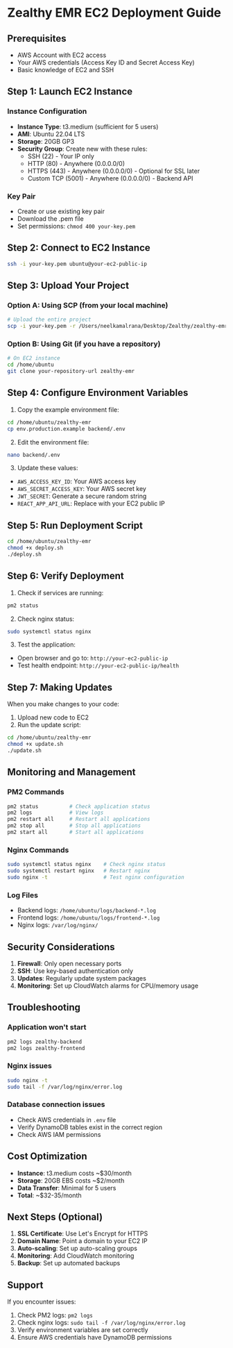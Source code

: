 # Zealthy EMR EC2 Deployment Guide

## Prerequisites
- AWS Account with EC2 access
- Your AWS credentials (Access Key ID and Secret Access Key)
- Basic knowledge of EC2 and SSH

## Step 1: Launch EC2 Instance

### Instance Configuration
- **Instance Type**: t3.medium (sufficient for 5 users)
- **AMI**: Ubuntu 22.04 LTS
- **Storage**: 20GB GP3
- **Security Group**: Create new with these rules:
  - SSH (22) - Your IP only
  - HTTP (80) - Anywhere (0.0.0.0/0)
  - HTTPS (443) - Anywhere (0.0.0.0/0) - Optional for SSL later
  - Custom TCP (5001) - Anywhere (0.0.0.0/0) - Backend API

### Key Pair
- Create or use existing key pair
- Download the .pem file
- Set permissions: `chmod 400 your-key.pem`

## Step 2: Connect to EC2 Instance

```bash
ssh -i your-key.pem ubuntu@your-ec2-public-ip
```

## Step 3: Upload Your Project

### Option A: Using SCP (from your local machine)
```bash
# Upload the entire project
scp -i your-key.pem -r /Users/neelkamalrana/Desktop/Zealthy/zealthy-emr ubuntu@your-ec2-public-ip:/home/ubuntu/
```

### Option B: Using Git (if you have a repository)
```bash
# On EC2 instance
cd /home/ubuntu
git clone your-repository-url zealthy-emr
```

## Step 4: Configure Environment Variables

1. Copy the example environment file:
```bash
cd /home/ubuntu/zealthy-emr
cp env.production.example backend/.env
```

2. Edit the environment file:
```bash
nano backend/.env
```

3. Update these values:
- `AWS_ACCESS_KEY_ID`: Your AWS access key
- `AWS_SECRET_ACCESS_KEY`: Your AWS secret key
- `JWT_SECRET`: Generate a secure random string
- `REACT_APP_API_URL`: Replace with your EC2 public IP

## Step 5: Run Deployment Script

```bash
cd /home/ubuntu/zealthy-emr
chmod +x deploy.sh
./deploy.sh
```

## Step 6: Verify Deployment

1. Check if services are running:
```bash
pm2 status
```

2. Check nginx status:
```bash
sudo systemctl status nginx
```

3. Test the application:
- Open browser and go to: `http://your-ec2-public-ip`
- Test health endpoint: `http://your-ec2-public-ip/health`

## Step 7: Making Updates

When you make changes to your code:

1. Upload new code to EC2
2. Run the update script:
```bash
cd /home/ubuntu/zealthy-emr
chmod +x update.sh
./update.sh
```

## Monitoring and Management

### PM2 Commands
```bash
pm2 status          # Check application status
pm2 logs            # View logs
pm2 restart all     # Restart all applications
pm2 stop all        # Stop all applications
pm2 start all       # Start all applications
```

### Nginx Commands
```bash
sudo systemctl status nginx    # Check nginx status
sudo systemctl restart nginx   # Restart nginx
sudo nginx -t                  # Test nginx configuration
```

### Log Files
- Backend logs: `/home/ubuntu/logs/backend-*.log`
- Frontend logs: `/home/ubuntu/logs/frontend-*.log`
- Nginx logs: `/var/log/nginx/`

## Security Considerations

1. **Firewall**: Only open necessary ports
2. **SSH**: Use key-based authentication only
3. **Updates**: Regularly update system packages
4. **Monitoring**: Set up CloudWatch alarms for CPU/memory usage

## Troubleshooting

### Application won't start
```bash
pm2 logs zealthy-backend
pm2 logs zealthy-frontend
```

### Nginx issues
```bash
sudo nginx -t
sudo tail -f /var/log/nginx/error.log
```

### Database connection issues
- Check AWS credentials in `.env` file
- Verify DynamoDB tables exist in the correct region
- Check AWS IAM permissions

## Cost Optimization

- **Instance**: t3.medium costs ~$30/month
- **Storage**: 20GB EBS costs ~$2/month
- **Data Transfer**: Minimal for 5 users
- **Total**: ~$32-35/month

## Next Steps (Optional)

1. **SSL Certificate**: Use Let's Encrypt for HTTPS
2. **Domain Name**: Point a domain to your EC2 IP
3. **Auto-scaling**: Set up auto-scaling groups
4. **Monitoring**: Add CloudWatch monitoring
5. **Backup**: Set up automated backups

## Support

If you encounter issues:
1. Check PM2 logs: `pm2 logs`
2. Check nginx logs: `sudo tail -f /var/log/nginx/error.log`
3. Verify environment variables are set correctly
4. Ensure AWS credentials have DynamoDB permissions

